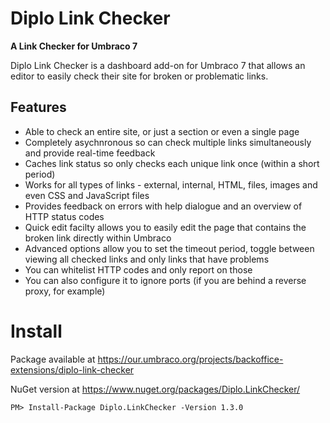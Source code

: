 # Diplo Link Checker

**A Link Checker for Umbraco 7**

Diplo Link Checker is a dashboard add-on for Umbraco 7 that allows an editor to easily check their site for broken or problematic links.

## Features

* Able to check an entire site, or just a section or even a single page
* Completely asychnronous so can check multiple links simultaneously and provide real-time feedback
* Caches link status so only checks each unique link once (within a short period)
* Works for all types of links - external, internal, HTML, files, images and even CSS and JavaScript files
* Provides feedback on errors with help dialogue and an overview of HTTP status codes
* Quick edit facilty allows you to easily edit the page that contains the broken link directly within Umbraco
* Advanced options allow you to set the timeout period, toggle between viewing all checked links and only links that have problems
* You can whitelist HTTP codes and only report on those
* You can also configure it to ignore ports (if you are behind a reverse proxy, for example)

# Install

Package available at https://our.umbraco.org/projects/backoffice-extensions/diplo-link-checker

NuGet version at https://www.nuget.org/packages/Diplo.LinkChecker/

`PM> Install-Package Diplo.LinkChecker -Version 1.3.0`
